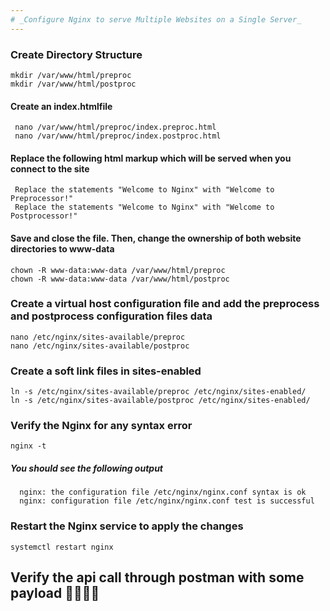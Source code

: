 ```yaml
---
# _Configure Nginx to serve Multiple Websites on a Single Server_
---
```


### Create Directory Structure

    mkdir /var/www/html/preproc
    mkdir /var/www/html/postproc
  
   #### Create an index.htmlfile
   
     nano /var/www/html/preproc/index.preproc.html
     nano /var/www/html/preproc/index.postproc.html
     
   #### Replace the following html markup which will be served when you connect to the site

     Replace the statements "Welcome to Nginx" with "Welcome to Preprocessor!"
     Replace the statements "Welcome to Nginx" with "Welcome to Postprocessor!"
     
#### Save and close the file. Then, change the ownership of both website directories to www-data  

    chown -R www-data:www-data /var/www/html/preproc
    chown -R www-data:www-data /var/www/html/postproc
    
### Create a virtual host configuration file and add the preprocess and postprocess configuration files data

    nano /etc/nginx/sites-available/preproc
    nano /etc/nginx/sites-available/postproc
   
### Create a soft link files in sites-enabled

    ln -s /etc/nginx/sites-available/preproc /etc/nginx/sites-enabled/
    ln -s /etc/nginx/sites-available/postproc /etc/nginx/sites-enabled/
    
### Verify the Nginx for any syntax error

    nginx -t
    
   ##### You should see the following output
   
      nginx: the configuration file /etc/nginx/nginx.conf syntax is ok
      nginx: configuration file /etc/nginx/nginx.conf test is successful
      

### Restart the Nginx service to apply the changes

    systemctl restart nginx
    
## Verify the api call through postman with some payload 🕵️‍♂️🕵️‍♂️



    
